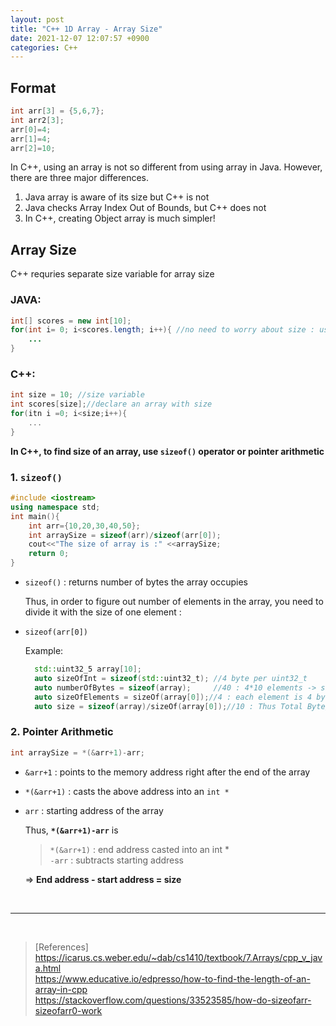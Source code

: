 ```yaml
---
layout: post
title: "C++ 1D Array - Array Size"
date: 2021-12-07 12:07:57 +0900
categories: C++
---
```


## Format

```c++
int arr[3] = {5,6,7};
int arr2[3];
arr[0]=4;
arr[1]=4;
arr[2]=10;
```

In C++, using an array is not so different from using array in Java. However, there are three major differences.

1. Java array is aware of its size but C++ is not
2. Java checks Array Index Out of Bounds, but C++ does not
3. In C++, creating Object array is much simpler!

## Array Size

C++ requries separate size variable for array size

### JAVA:

```java
int[] scores = new int[10];
for(int i= 0; i<scores.length; i++){ //no need to worry about size : use arrayname.length
    ...
}
```

### C++:

```c++
int size = 10; //size variable
int scores[size];//declare an array with size
for(itn i =0; i<size;i++){
    ...
}

```

**In C++, to find size of an array, use `sizeof()` operator or pointer arithmetic**

### 1. `sizeof()`

```c++
#include <iostream>
using namespace std;
int main(){
    int arr={10,20,30,40,50};
    int arraySize = sizeof(arr)/sizeof(arr[0]);
    cout<<"The size of array is :" <<arraySize;
    return 0;
}
```

- `sizeof()` : returns number of bytes the array occupies

  Thus, in order to figure out number of elements in the array, you need to divide it with the size of one element :

- `sizeof(arr[0])`

  Example:

  ```c++
    std::uint32_5 array[10];
    auto sizeOfInt = sizeof(std::uint32_t); //4 byte per uint32_t
    auto numberOfBytes = sizeof(array);     //40 : 4*10 elements -> sizeof(array) literally returns you the whole size of array
    auto sizeOfElements = sizeOf(array[0]);//4 : each element is 4 bytes in this case
    auto size = sizeof(array)/sizeOf(array[0]);//10 : Thus Total Byte/per Byte = num of elements
  ```

### 2. Pointer Arithmetic

```c++
int arraySize = *(&arr+1)-arr;
```

- `&arr+1` : points to the memory address right after the end of the array
- `*(&arr+1)` : casts the above address into an `int *`

- `arr` : starting address of the array

  Thus, **`*(&arr+1)-arr`** is

  > `*(&arr+1)` : end address casted into an int \* <BR> `-arr` : subtracts starting address

  => **End address - start address = size**

<br>
<hr>
<br>

> [References]
> https://icarus.cs.weber.edu/~dab/cs1410/textbook/7.Arrays/cpp_v_java.html<br> https://www.educative.io/edpresso/how-to-find-the-length-of-an-array-in-cpp<br>https://stackoverflow.com/questions/33523585/how-do-sizeofarr-sizeofarr0-work
